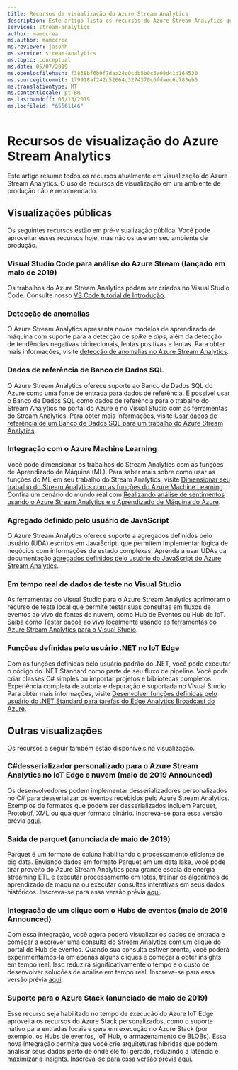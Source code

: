 ```yaml
---
title: Recursos de visualização do Azure Stream Analytics
description: Este artigo lista os recursos do Azure Stream Analytics que estão atualmente na visualização.
services: stream-analytics
author: mamccrea
ms.author: mamccrea
ms.reviewer: jasonh
ms.service: stream-analytics
ms.topic: conceptual
ms.date: 05/07/2019
ms.openlocfilehash: f3838bf6b9f7daa24c0cdb5b0c5a08d41d164530
ms.sourcegitcommit: 179918af242d52664d3274370c6fdaec6c783eb6
ms.translationtype: MT
ms.contentlocale: pt-BR
ms.lasthandoff: 05/13/2019
ms.locfileid: "65561146"
---
```

# <a name="azure-stream-analytics-preview-features"></a>Recursos de visualização do Azure Stream Analytics

Este artigo resume todos os recursos atualmente em visualização do Azure Stream Analytics. O uso de recursos de visualização em um ambiente de produção não é recomendado.

## <a name="public-previews"></a>Visualizações públicas

Os seguintes recursos estão em pré-visualização pública. Você pode aproveitar esses recursos hoje, mas não os use em seu ambiente de produção.

### <a name="visual-studio-code-for-azure-stream-analytics-released-may-2019"></a>Visual Studio Code para análise do Azure Stream (lançado em maio de 2019)

Os trabalhos do Azure Stream Analytics podem ser criados no Visual Studio Code. Consulte nosso [VS Code tutorial de Introdução](https://docs.microsoft.com/azure/stream-analytics/quick-create-vs-code).

### <a name="anomaly-detection"></a>Detecção de anomalias

O Azure Stream Analytics apresenta novos modelos de aprendizado de máquina com suporte para a detecção de *spike* e *dips*, além da detecção de tendências negativas bidirecionais, lentas positivas e lentas. Para obter mais informações, visite [detecção de anomalias no Azure Stream Analytics](stream-analytics-machine-learning-anomaly-detection.md).

### <a name="sql-database-reference-data"></a>Dados de referência de Banco de Dados SQL

O Azure Stream Analytics oferece suporte ao Banco de Dados SQL do Azure como uma fonte de entrada para dados de referência. É possível usar o Banco de Dados SQL como dados de referência para o trabalho do Stream Analytics no portal do Azure e no Visual Studio com as ferramentas do Stream Analytics. Para obter mais informações, visite [Usar dados de referência de um Banco de Dados SQL para um trabalho do Azure Stream Analytics](sql-reference-data.md).

### <a name="integration-with-azure-machine-learning"></a>Integração com o Azure Machine Learning

Você pode dimensionar os trabalhos do Stream Analytics com as funções de Aprendizado de Máquina (ML). Para saber mais sobre como usar as funções do ML em seu trabalho do Stream Analytics, visite [Dimensionar seu trabalho do Stream Analytics com as funções do Azure Machine Learning](stream-analytics-scale-with-machine-learning-functions.md). Confira um cenário do mundo real com [Realizando análise de sentimentos usando o Azure Stream Analytics e o Aprendizado de Máquina do Azure](stream-analytics-machine-learning-integration-tutorial.md).

### <a name="javascript-user-defined-aggregate"></a>Agregado definido pelo usuário de JavaScript

O Azure Stream Analytics oferece suporte a agregados definidos pelo usuário (UDA) escritos em JavaScript, que permitem implementar lógica de negócios com informações de estado complexas. Aprenda a usar UDAs da documentação [agregados definidos pelo usuário do JavaScript do Azure Stream Analytics](stream-analytics-javascript-user-defined-aggregates.md). 

### <a name="live-data-testing-in-visual-studio"></a>Em tempo real de dados de teste no Visual Studio

As ferramentas do Visual Studio para o Azure Stream Analytics aprimoram o recurso de teste local que permite testar suas consultas em fluxos de eventos ao vivo de fontes de nuvem, como Hub de Eventos ou Hub de IoT. Saiba como [Testar dados ao vivo localmente usando as ferramentas do Azure Stream Analytics para o Visual Studio](stream-analytics-live-data-local-testing.md).

### <a name="net-user-defined-functions-on-iot-edge"></a>Funções definidas pelo usuário .NET no IoT Edge

Com as funções definidas pelo usuário padrão do .NET, você pode executar o código do .NET Standard como parte de seu fluxo de pipeline. Você pode criar classes C# simples ou importar projetos e bibliotecas completos. Experiência completa de autoria e depuração é suportada no Visual Studio. Para obter mais informações, visite [Desenvolver funções definidas pelo usuário do .NET Standard para tarefas do Edge Analytics Broadcast do Azure](stream-analytics-edge-csharp-udf-methods.md).

## <a name="other-previews"></a>Outras visualizações

Os recursos a seguir também estão disponíveis na visualização.

### <a name="c-custom-deserializer-for-azure-stream-analytics-on-iot-edge-and-cloud-announced-may-2019"></a>C#desserializador personalizado para o Azure Stream Analytics no IoT Edge e nuvem (maio de 2019 Announced)

Os desenvolvedores podem implementar desserializadores personalizados no C# para desserializar os eventos recebidos pelo Azure Stream Analytics. Exemplos de formatos que podem ser desserializados incluem Parquet, Protobuf, XML ou qualquer formato binário. Inscreva-se para essa versão prévia [aqui](https://aka.ms/asapreview1).

### <a name="parquet-output-announced-may-2019"></a>Saída de parquet (anunciada de maio de 2019)
Parquet é um formato de coluna habilitando o processamento eficiente de big data. Enviando dados em formato Parquet em um data lake, você pode tirar proveito do Azure Stream Analytics para grande escala de energia streaming ETL e executar processamento em lotes, treinar os algoritmos de aprendizado de máquina ou executar consultas interativas em seus dados históricos. Inscreva-se para essa versão prévia [aqui](https://aka.ms/asapreview1).

### <a name="one-click-integration-with-event-hubs-announced-may-2019"></a>Integração de um clique com o Hubs de eventos (maio de 2019 Announced) 
Com essa integração, você agora poderá visualizar os dados de entrada e começar a escrever uma consulta do Stream Analytics com um clique do portal do Hub de eventos. Quando sua consulta estiver pronta, você poderá experimentamos-la em apenas alguns cliques e começar a obter insights em tempo real. Isso reduzirá significativamente o tempo e o custo de desenvolver soluções de análise em tempo real. Inscreva-se para essa versão prévia [aqui](https://aka.ms/asapreview1).

### <a name="support-for-azure-stack-announced-may-2019"></a>Suporte para o Azure Stack (anunciado de maio de 2019)
Esse recurso seja habilitado no tempo de execução do Azure IoT Edge aproveita os recursos do Azure Stack personalizados, como o suporte nativo para entradas locais e gera em execução no Azure Stack (por exemplo, os Hubs de eventos, IoT Hub, o armazenamento de BLOBs). Essa nova integração permite que você crie arquiteturas híbridas que podem analisar seus dados perto de onde ele foi gerado, reduzindo a latência e maximizar a insights.
Inscreva-se para essa versão prévia [aqui](https://aka.ms/asapreview1).

